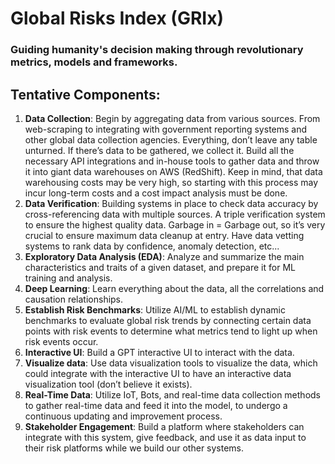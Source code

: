 # Global Risks Index (GRIx)
### Guiding humanity's decision making through revolutionary metrics, models and frameworks.

## Tentative Components:
1. **Data Collection**: Begin by aggregating data from various sources. From web-scraping to
integrating with government reporting systems and other global data collection agencies.
Everything, don’t leave any table unturned. If there’s data to be gathered, we collect it. Build all
the necessary API integrations and in-house tools to gather data and throw it into giant data
warehouses on AWS (RedShift). Keep in mind, that data warehousing costs may be very high, so
starting with this process may incur long-term costs and a cost impact analysis must be done.
2. **Data Verification**: Building systems in place to check data accuracy by cross-referencing data
with multiple sources. A triple verification system to ensure the highest quality data. Garbage in
= Garbage out, so it’s very crucial to ensure maximum data cleanup at entry. Have data vetting
systems to rank data by confidence, anomaly detection, etc...
3. **Exploratory Data Analysis (EDA)**: Analyze and summarize the main characteristics and traits of a
given dataset, and prepare it for ML training and analysis.
4. **Deep Learning**: Learn everything about the data, all the correlations and causation relationships.
5. **Establish Risk Benchmarks**: Utilize AI/ML to establish dynamic benchmarks to evaluate global
risk trends by connecting certain data points with risk events to determine what metrics tend to
light up when risk events occur.
6. **Interactive UI**: Build a GPT interactive UI to interact with the data.
7. **Visualize data**: Use data visualization tools to visualize the data, which could integrate with the
interactive UI to have an interactive data visualization tool (don’t believe it exists).
8. **Real-Time Data**: Utilize IoT, Bots, and real-time data collection methods to gather real-time data
and feed it into the model, to undergo a continuous updating and improvement process.
9. **Stakeholder Engagement**: Build a platform where stakeholders can integrate with this system,
give feedback, and use it as data input to their risk platforms while we build our other systems.
